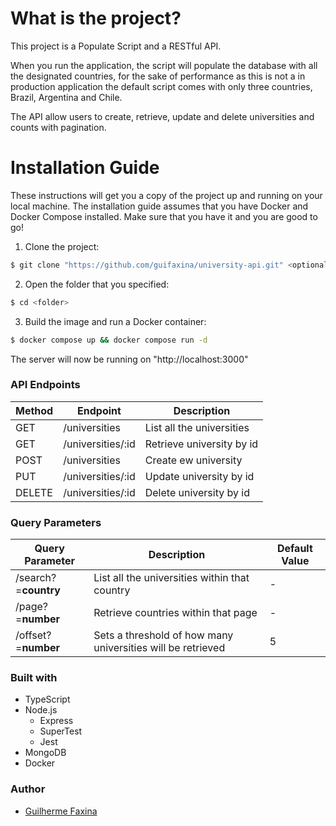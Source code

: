 # What is the project?

This project is a Populate Script and a RESTful API.

When you run the application, the script will populate the database with all the designated countries, 
for the sake of performance as this is not a in production application the default script comes with only three countries, Brazil, Argentina and Chile.

The API allow users to create, retrieve, update and delete universities and counts with pagination. 

# Installation Guide

These instructions will get you a copy of the project up and running on your local machine.
The installation guide assumes that you have Docker and Docker Compose installed. Make sure that you have it and you are good to go!

1. Clone the project:
```sh
$ git clone "https://github.com/guifaxina/university-api.git" <optional:folder>
```
2. Open the folder that you specified:
```sh
$ cd <folder>
```
3. Build the image and run a Docker container:
```sh
$ docker compose up && docker compose run -d 
```
The server will now be running on "http://localhost:3000"
### API Endpoints

| Method | Endpoint | Description |
| ------ | -------- | ----------- |
| GET    | /universities | List all the universities |
| GET    | /universities/:id | Retrieve university by id |
| POST   | /universities | Create ew university |
| PUT   | /universities/:id | Update university by id |
| DELETE   | /universities/:id | Delete university by id |

### Query Parameters 
| Query Parameter | Description | Default Value |
| --------------- | ----------- | ------------- |
| /search?=**country** | List all the universities within that country | - |
| /page?=**number** | Retrieve countries within that page | - |
| /offset?=**number** | Sets a threshold of how many universities will be retrieved | 5 |

### Built with
* TypeScript
* Node.js
  * Express
  * SuperTest
  * Jest
* MongoDB
* Docker

### Author
* [Guilherme Faxina](https://www.linkedin.com/in/guifaxina/)
